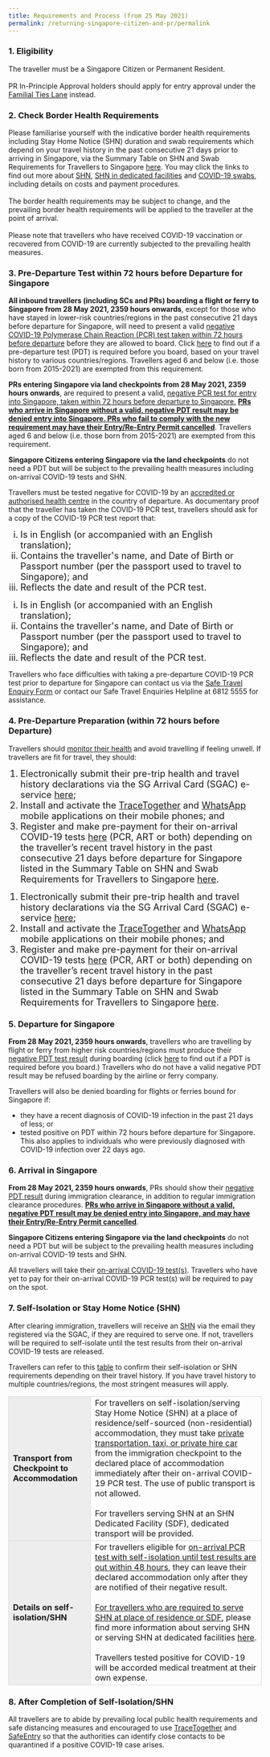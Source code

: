 ```yaml
---
title: Requirements and Process (from 25 May 2021)
permalink: /returning-singapore-citizen-and-pr/permalink
---
```

### 1. Eligibility 

<span class="font-size:16px;">The traveller must be a Singapore Citizen or Permanent Resident.<br/><br/>PR In-Principle Approval holders should apply for entry approval under the <a href="https://safetravel.ica.gov.sg/scpr-familial-ties-lane/requirements-and-process">Familial Ties Lane</a> instead.</span>
            
### 2. Check Border Health Requirements

<span class="font-size:16px;">Please familiarise yourself with the indicative border health requirements including Stay Home Notice (SHN) duration and swab requirements which depend on your travel history in the past consecutive 21 days prior to arriving in Singapore, via the Summary Table on SHN and Swab Requirements for Travellers to Singapore <a href="https://safetravel.ica.gov.sg/files/SHN-and-swab-summary.pdf">here</a>. You may click the links to find out more about <a href="https://safetravel.ica.gov.sg/health/shn">SHN</a>, <a href="https://safetravel.ica.gov.sg/health/shn/sdf">SHN in dedicated facilities</a> and <a href="https://safetravel.ica.gov.sg/health/covid19-tests/pcrtest">COVID-19 swabs</a>, including details on costs and payment procedures.<br/><br/>
The border health requirements may be subject to change, and the prevailing border health requirements will be applied to the traveller at the point of arrival. <br/><br/>
Please note that travellers who have received COVID-19 vaccination or recovered from COVID-19 are currently subjected to the prevailing health measures.	
</span>
<div id="PDT"></div>

### 3. Pre-Departure Test within 72 hours before Departure for Singapore

<span class="font-size:16px;"><b>All inbound travellers (including SCs and PRs) boarding a flight or ferry to Singapore from 28 May 2021, 2359 hours onwards</b>, except for those who have stayed in lower-risk countries/regions in the past consecutive 21 days before departure for Singapore, will need to present a valid <u> negative COVID-19 Polymerase Chain Reaction (PCR) test taken within 72 hours before departure</u> before they are allowed to board. Click <a href="">here</a> to find out if a pre-departure test (PDT) is required before you board, based on your travel history to various countries/regions. Travellers aged 6 and below (i.e. those born from 2015-2021) are exempted from this requirement.

<b>PRs entering Singapore via land checkpoints from 28 May 2021, 2359 hours onwards</b>, are required to present a valid, <u>negative PCR test for entry into Singapore, taken within 72 hours before departure to Singapore.</u> <u><b>PRs who arrive in Singapore without a valid, negative PDT result may be denied entry into Singapore. PRs who fail to comply with the new requirement may have their Entry/Re-Entry Permit cancelled</b></u>. Travellers aged 6 and below (i.e. those born from 2015-2021) are exempted from this requirement.

<b>Singapore Citizens entering Singapore via the land checkpoints</b> do not need a PDT but will be subject to the prevailing health measures including on-arrival COVID-19 tests and SHN.

Travellers must be tested negative for COVID-19 by an <a href="https://www.moh.gov.sg/covid-19/accreditation-bodies-for-covid-19-testing">accredited or authorised health centre</a> in the country of departure. As documentary proof that the traveller has taken the COVID-19 PCR test, travellers should ask for a copy of the COVID-19 PCR test report that:

<ol style="margin-top:0px; list-style-type: lower-roman;">
	<li style="font-size:18px;">Is in English (or accompanied with an English translation);</li>
	<li style="font-size:18px;">Contains the traveller's name, and Date of Birth or Passport number (per the passport used to travel to Singapore); and</li>
	<li style="font-size:18px;">Reflects the date and result of the PCR test.</li>
</ol>
	
<ul style="margin-top:0px; list-style-type: lower-roman;">
	<li style="font-size:18px;">Is in English (or accompanied with an English translation);</li>
	<li style="font-size:18px;">Contains the traveller's name, and Date of Birth or Passport number (per the passport used to travel to Singapore); and</li>
	<li style="font-size:18px;">Reflects the date and result of the PCR test.</li>
</ul>
	

Travellers who face difficulties with taking a pre-departure COVID-19 PCR test prior to departure for Singapore can contact us via the <a href="https://go.gov.sg/sto-enquiry">Safe Travel Enquiry Form</a> or contact our Safe Travel Enquiries Helpline at 6812 5555 for assistance.
</span>

### 4. Pre-Departure Preparation (within 72 hours before Departure)

Travellers should <a href="https://safetravel.ica.gov.sg/health/covid19-symptoms">monitor their health</a> and avoid travelling if feeling unwell. If travellers are fit for travel, they should:

<ol style="margin-top:0px; list-style-type: decimal;">
	<li style="font-size:18px;">Electronically submit their pre-trip health and travel history declarations via the SG Arrival Card (SGAC) e-service <a href="https://eservices.ica.gov.sg/sgarrivalcard/">here</a>;</li> 
	<li style="font-size:18px;">Install and activate the <a href="https://www.tracetogether.gov.sg/">TraceTogether</a> and <a href="https://www.whatsapp.com/download">WhatsApp</a> mobile applications on their mobile phones; and</li>
	<li style="font-size:18px;">Register and make pre-payment for their on-arrival COVID-19 tests <a href="https://safetravel.changiairport.com/#/">here</a> (PCR, ART or both) depending on the traveller’s recent travel history in the past consecutive 21 days before departure for Singapore listed in the Summary Table on SHN and Swab Requirements for Travellers to Singapore <a href="https://govtech-stp-staging.netlify.app/files/SHN-and-swab-summary.pdf">here</a>.</li> 
</ol>

<ul style="margin-top:0px; list-style-type: decimal;">
	<li style="font-size:18px;">Electronically submit their pre-trip health and travel history declarations via the SG Arrival Card (SGAC) e-service <a href="https://eservices.ica.gov.sg/sgarrivalcard/">here</a>;</li> 
	<li style="font-size:18px;">Install and activate the <a href="https://www.tracetogether.gov.sg/">TraceTogether</a> and <a href="https://www.whatsapp.com/download">WhatsApp</a> mobile applications on their mobile phones; and</li>
	<li style="font-size:18px;">Register and make pre-payment for their on-arrival COVID-19 tests <a href="https://safetravel.changiairport.com/#/">here</a> (PCR, ART or both) depending on the traveller’s recent travel history in the past consecutive 21 days before departure for Singapore listed in the Summary Table on SHN and Swab Requirements for Travellers to Singapore <a href="https://govtech-stp-staging.netlify.app/files/SHN-and-swab-summary.pdf">here</a>.</li> 
</ul>

### 5. Departure for Singapore
 
<b>From 28 May 2021, 2359 hours onwards</b>, travellers who are travelling by flight or ferry from higher risk countries/regions must produce their <a href="/sc-pr/requirements-and-process#pdt">negative PDT test result</a> during boarding (click <a href="https://safetravel.ica.gov.sg/files/SHN-and-swab-summary.pdf">here</a> to find out if a PDT is required before you board.) Travellers who do not have a valid negative PDT result may be refused boarding by the airline or ferry company.

Travellers will also be denied boarding for flights or ferries bound for Singapore if:
- they have a recent diagnosis of COVID-19 infection in the past 21 days of less; or
- tested positive on PDT within 72 hours before departure for Singapore. This also applies to individuals who were previously diagnosed with COVID-19 infection over 22 days ago.

### 6. Arrival in Singapore

<b>From 28 May 2021, 2359 hours onwards</b>, PRs should show their <a href="/sc-pr/requirements-and-process#pdt">negative PDT result</a> during immigration clearance, in addition to regular immigration clearance procedures. <b><u>PRs who arrive in Singapore without a valid, negative PDT result may be denied entry into Singapore, and may have their Entry/Re-Entry Permit cancelled</u></b>.

<b>Singapore Citizens entering Singapore via the land checkpoints</b> do not need a PDT but will be subject to the prevailing health measures including on-arrival COVID-19 tests and SHN.

All travellers will take their <a href="https://safetravel.ica.gov.sg/health/covid19-tests/pcrtest">on-arrival COVID-19 test(s)</a>. Travellers who have yet to pay for their on-arrival COVID-19 PCR test(s) will be required to pay on the spot.

### 7. Self-Isolation or Stay Home Notice (SHN)

After clearing immigration, travellers will receive an <a href="https://safetravel.ica.gov.sg/health/shn">SHN</a> via the email they registered via the SGAC, if they are required to serve one. If not, travellers will be required to self-isolate until the test results from their on-arrival COVID-19 tests are released.

Travellers can refer to this <a href="https://safetravel.ica.gov.sg/files/SHN-and-swab-summary.pdf">table</a> to confirm their self-isolation or SHN requirements depending on their travel history. If you have travel history to multiple countries/regions, the most stringent measures will apply.

<table>
<tr>
<td style="font-size:16px; border-left:1px solid #D8D8D8; border-top:1px solid #D8D8D8; border-bottom:1px solid #D8D8D8; border-right:1px solid #D8D8D8; background-color:#EDEDED"><b>Transport from Checkpoint to Accommodation</b></td>
<td style="font-size:16px;border-right:1px solid #D8D8D8; border-top:1px solid #D8D8D8; border-bottom:1px solid #D8D8D8;">For travellers on self-isolation/serving Stay Home Notice (SHN) at a place of residence/self-sourced (non-residential) accommodation, they must take <a href="https://safetravel.ica.gov.sg/health/faq#transport">private transportation, taxi, or private hire car</a> from the immigration checkpoint to the declared place of accommodation immediately after their on-arrival COVID-19 PCR test. The use of public transport is not allowed.<br/><br/>
For travellers serving SHN at an SHN Dedicated Facility (SDF), dedicated transport will be provided.
</td>
</tr>
<tr>
<td style="font-size:16px;border-left:1px solid #D8D8D8;border-bottom:1px solid #D8D8D8; border-right:1px solid #D8D8D8; background-color:#EDEDED"><b>Details on self-isolation/SHN</b></td>
<td style="font-size:16px;border-right:1px solid #D8D8D8;border-bottom:1px solid #D8D8D8;">For travellers eligible for <u>on-arrival PCR test with self-isolation until test results are out within 48 hours</u>, they can leave their declared accommodation only after they are notified of their negative result.<br/><br/>
<u>For travellers who are required to serve SHN at place of residence or SDF</u>, please find more information about serving SHN or serving SHN at dedicated facilities <a href="https://safetravel.ica.gov.sg/health/shn">here</a>.<br/><br/>
Travellers tested positive for COVID-19 will be accorded medical treatment at their own expense.
</td>
</tr>
</table>

### 8. After Completion of Self-Isolation/SHN

All travellers are to abide by prevailing local public health requirements and safe distancing measures and encouraged to use <a href="https://www.tracetogether.gov.sg/">TraceTogether</a> and <a href="https://www.safeentry.gov.sg/">SafeEntry</a> so that the authorities can identify close contacts to be quarantined if a positive COVID-19 case arises.